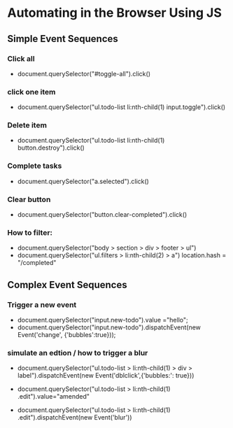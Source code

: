 # Automating in the Browser Using JS

## Simple Event Sequences
### Click all 
- document.querySelector("#toggle-all").click()

### click one item
- document.querySelector("ul.todo-list li:nth-child(1) input.toggle").click()

### Delete item
- document.querySelector("ul.todo-list li:nth-child(1) button.destroy").click()

### Complete tasks
- document.querySelector("a.selected").click()

### Clear button
- document.querySelector("button.clear-completed").click()

### How to filter:
- document.querySelector("body > section > div > footer > ul")
- document.querySelector("ul.filters > li:nth-child(2) > a")
location.hash = "/completed"

## Complex Event Sequences

### Trigger a new event
- document.querySelector("input.new-todo").value ="hello";
- document.querySelector("input.new-todo").dispatchEvent(new Event('change', {'bubbles':true}));

### simulate an edtion / how to trigger a blur
- document.querySelector("ul.todo-list > li:nth-child(1) > div > label").dispatchEvent(new Event('dblclick',{'bubbles:': true}))

- document.querySelector("ul.todo-list > li:nth-child(1) .edit").value="amended"

- document.querySelector("ul.todo-list > li:nth-child(1) .edit").dispatchEvent(new Event('blur'))
